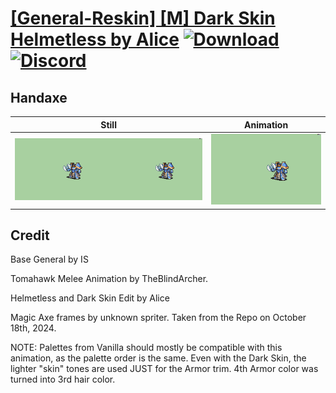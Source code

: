 # [\[General-Reskin\] \[M\] Dark Skin Helmetless by Alice](./) [![Download](https://img.shields.io/badge/Download--red?style=social&logo=github)](https://minhaskamal.github.io/DownGit/#/home?url=https://github.com/Klokinator/FE-Repo/tree/main/Battle%20Animations%2FInfantry%20-%20Knights%2C%20Generals%2C%20Armors%2F%5BGeneral-Reskin%5D%20%5BM%5D%20Dark%20Skin%20Helmetless%20by%20Alice%2F4.%20Handaxe) [![Discord](https://img.shields.io/badge/Discord--blue?style=social&logo=discord)](https://discord.gg/C7VNGnyTPA)

## Handaxe

| Still | Animation |
| :---: | :-------: |
| ![Handaxe still](./Handaxe_000.png) | ![Handaxe](./Handaxe.gif) |

## Credit

Base General by IS

Tomahawk Melee Animation by TheBlindArcher.

Helmetless and Dark Skin Edit by Alice

Magic Axe frames by unknown spriter. Taken from the Repo on October 18th, 2024.

NOTE: Palettes from Vanilla should mostly be compatible with this animation, as the palette order is the same. Even with the Dark Skin, the lighter "skin" tones are used JUST for the Armor trim.
4th Armor color was turned into 3rd hair color.
